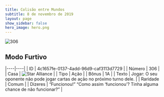 ```yaml
---
title: Colisão entre Mundos
subtitle: 8 de novembro de 2019
layout: page
show_sidebar: false
hero_image: hero.png
---
```


![306](https://cdn.keyforgegame.com/media/card_front/pt/452_306_VF3C7HP27HX7_pt.png)

## Modo Furtivo

|----|----|
| ID | 4c1657fe-0137-4add-96d9-caf3113d7729 |
| Número | 306 |
| Casa | ![Star Alliance](https://archonarcana.com/images/thumb/7/7d/Star_Alliance.png/22px-Star_Alliance.png "Aliança Estelar") |
| Tipo | Ação |
| Bônus | 1A |
| Texto | Jogar: O seu oponente não pode jogar cartas de ação no próximo turno dele. |
| Raridade | Comum |
| Dizeres | “Funcionou!” “Como assim ‘funcionou’?  Tinha alguma chance de não funcionar?” |
